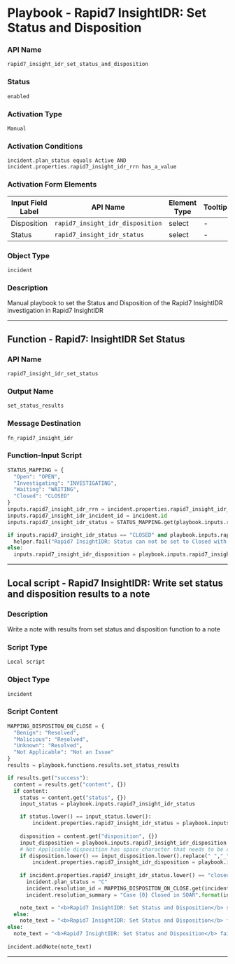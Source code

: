 <!--
    DO NOT MANUALLY EDIT THIS FILE
    THIS FILE IS AUTOMATICALLY GENERATED WITH resilient-sdk codegen
    Generated with resilient-sdk v51.0.0.2.575
-->

# Playbook - Rapid7 InsightIDR: Set Status and Disposition

### API Name
`rapid7_insight_idr_set_status_and_disposition`

### Status
`enabled`

### Activation Type
`Manual`

### Activation Conditions
`incident.plan_status equals Active AND incident.properties.rapid7_insight_idr_rrn has_a_value`

### Activation Form Elements
| Input Field Label | API Name | Element Type | Tooltip | Requirement |
| ----------------- | -------- | ------------ | ------- | ----------- |
| Disposition | `rapid7_insight_idr_disposition` | select | - | Always |
| Status | `rapid7_insight_idr_status` | select | - | Always |

### Object Type
`incident`

### Description
Manual playbook to set the Status and Disposition of the Rapid7 InsightIDR investigation in Rapid7 InsightIDR


---
## Function - Rapid7: InsightIDR Set Status

### API Name
`rapid7_insight_idr_set_status`

### Output Name
`set_status_results`

### Message Destination
`fn_rapid7_insight_idr`

### Function-Input Script
```python
STATUS_MAPPING = {
  "Open": "OPEN",
  "Investigating": "INVESTIGATING",
  "Waiting": "WAITING",
  "Closed": "CLOSED"
}
inputs.rapid7_insight_idr_rrn = incident.properties.rapid7_insight_idr_rrn
inputs.rapid7_insight_idr_incident_id = incident.id
inputs.rapid7_insight_idr_status = STATUS_MAPPING.get(playbook.inputs.rapid7_insight_idr_status)

if inputs.rapid7_insight_idr_status == "CLOSED" and playbook.inputs.rapid7_insight_idr_disposition == "Undecided":
  helper.fail("Rapid7 InsightIDR: Status can not be set to Closed with Disposition set to Undecided")
else:
  inputs.rapid7_insight_idr_disposition = playbook.inputs.rapid7_insight_idr_disposition

```

---

## Local script - Rapid7 InsightIDR: Write set status and disposition results to a note

### Description
Write a note with results from set status and disposition function to a note

### Script Type
`Local script`

### Object Type
`incident`

### Script Content
```python
MAPPING_DISPOSITON_ON_CLOSE = {
  "Benign": "Resolved",
  "Malicious": "Resolved",
  "Unknown": "Resolved",
  "Not Applicable": "Not an Issue"
}
results = playbook.functions.results.set_status_results

if results.get("success"):
  content = results.get("content", {})
  if content:
    status = content.get("status", {})
    input_status = playbook.inputs.rapid7_insight_idr_status

    if status.lower() == input_status.lower():
        incident.properties.rapid7_insight_idr_status = playbook.inputs.rapid7_insight_idr_status
        
    disposition = content.get("disposition", {})
    input_disposition = playbook.inputs.rapid7_insight_idr_disposition
    # Not Applicable disposition has space character that needs to be converted to underscore (NOT_APPLICABLE)
    if disposition.lower() == input_disposition.lower().replace(" ","_"):
        incident.properties.rapid7_insight_idr_disposition = playbook.inputs.rapid7_insight_idr_disposition
        
    if incident.properties.rapid7_insight_idr_status.lower() == "closed":
      incident.plan_status = "C"
      incident.resolution_id = MAPPING_DISPOSITON_ON_CLOSE.get(incident.properties.rapid7_insight_idr_disposition)
      incident.resolution_summary = "Case {0} Closed in SOAR".format(incident.id)

    note_text = "<b>Rapid7 InsightIDR: Set Status and Disposition</b> set:<br>   Status: {0}<br>   Disposition: {1}".format(incident.properties.rapid7_insight_idr_status, incident.properties.rapid7_insight_idr_disposition)
  else:
    note_text = "<b>Rapid7 InsightIDR: Set Status and Disposition</b> failed:<br>  {0}".results.get("reason")
else:
  note_text = "<b>Rapid7 InsightIDR: Set Status and Disposition</b> failed:<br>  {0}".results.get("reason")
  
incident.addNote(note_text)
```

---

